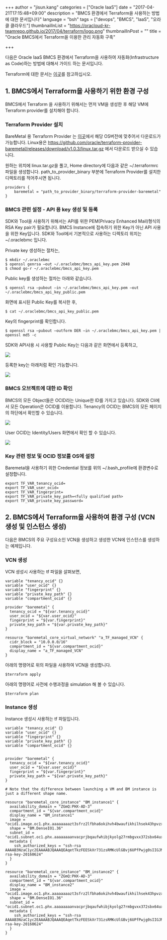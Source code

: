 +++
author = "jisun.kang"
categories = ["Oracle IaaS"]
date = "2017-04-21T17:15:48+09:00"
description = "BMCS 환경에서 Terraform을 사용하는 방법에 대한 문서입니다"
language = "bsh"
tags = ["devops", "BMCS", "IaaS", "오라클 클라우드"]
thumbnailInList = "https://oracloud-kr-teamrepo.github.io/2017/04/terraform/logo.png"
thumbnailInPost = ""
title = "Oracle BMCS에서 Terraform을 이용한 관리 자동화 구축"

+++

다음은 Oracle IaaS BMCS 환경에서 Terraform을 사용하여 자동화(Infrastructure as Code)하는 방법에 대해서 가이드 하는 문서입니다.

Terraform에 대한 문서는 <a href="/post/terraform/">이곳</a>를 참고하십시오.

## 1. BMCS에서 Terraform을 사용하기 위한 환경 구성

BMCS에서 Terraform 을 사용하기 위해서는 먼저 VM을 생성한 후 해당 VM에 Terraform provider를 설치해야 합니다.

### Terraform Provider 설치

BareMetal 용 Terraform Provider 는 <a href="https://github.com/oracle/terraform-provider-baremetal/releases">이곳</a>에서 해당 OS버전에 맞추어서 다운로드가 가능합니다. Linux용은
https://github.com/oracle/terraform-provider-baremetal/releases/download/v1.0.3/linux.tar.gz 에서 다운로드 받으실 수 있습니다.

원하는 위치에 linux.tar.gz을 풀고, Home directory에 다음과 같은 ~/.terraformrc 파일을 생성합니다. path_to_provider_binary 부분에 Terraform Provider를 설치한 디렉토리를 적어주시면 됩니다.

```
providers {
	baremetal = "path_to_provider_binary/terraform-provider-baremetal"
}
```

### BMCS 관련 설정 - API 용 key 생성 및 등록

SDK와 Tool을 사용하기 위해서는 API를 위한 PEM(Privacy Enhanced Mail)형식의 RSA Key pair가 필요합니다. BMCS Instance에 접속하기 위한 Key가 아닌 API 사용을 위한 Key입니다. SDK와 Tool에서 기본적으로 사용하는 디렉토리 위치는 ~/.oraclebmc 입니다.

Private key 생성하는 절차는,

```
$ mkdir ~/.oraclebmc
$ openssl genrsa –out ~/.oraclebmc/bmcs_api_key.pem 2048
$ chmod go-r ~/.oraclebmc/bmcs_api_key.pem
```

Public key를 생성하는 절차는 아래와 같습니다.

```
$ openssl rsa –pubout –in ~/.oraclebmc/bmcs_api_key.pem –out ~/.oraclebmc/bmcs_api_key_public.pem
```

화면에 표시된 Public Key를 복사한 후,

```
$ cat ~/.oraclebmc/bmcs_api_key_public.pem
```

Key의 fingerprint를 확인합니다.

```
$ openssl rsa –pubout –outform DER –in ~/.oraclebmc/bmcs_api_key.pem | openssl md5 -c
```

SDK와 API사용 시 사용할 Public Key는 다음과 같은 화면에서 등록하고,

![](https://oracloud-kr-teamrepo.github.io/2017/04/bmcs_terraform/bmcsconsole1.jpg)

등록한 key는 아래처럼 확인 가능합니다.

![](https://oracloud-kr-teamrepo.github.io/2017/04/bmcs_terraform/bmcsconsole2.jpg)

### BMCS 오브젝트에 대한 ID 확인

BMCS의 모든 Object들은 OCID라는 Unique한 ID를 가지고 있습니다. SDK와 Cli에서 모든 Operation은 OCID를 이용합니다. Tenancy의 OCID는 BMCS의 모든 페이지의 하단에서 확인할 수 있습니다.

![](https://oracloud-kr-teamrepo.github.io/2017/04/bmcs_terraform/bmcsconsole3.jpg)

User OCID는 Identity/Users 화면에서 확인 할 수 있습니다.

![](https://oracloud-kr-teamrepo.github.io/2017/04/bmcs_terraform/bmcsconsole4.jpg)

### Key 관련 정보 및 OCID 정보를 OS에 설정

Baremetal을 사용하기 위한 Credential 정보를 위의  ~/.bash_profile에 환경변수로 설정합니다.

```
export TF_VAR_tenancy_ocid=
export TF_VAR_user_ocid=
export TF_VAR_fingerprint=
export TF_VAR_private_key_path=<fully qualified path>
export TF_VAR_private_key_password=
```

## 2. BMCS에서 Terraform을 사용하여 환경 구성 (VCN 생성 및 인스턴스 생성)

다음은 BMCS의 주요 구성요소인 VCN을 생성하고 생성한 VCN에 인스턴스를 생성하는 예제입니다.

### VCN 생성

VCN 셩성시 사용하는 tf 파일을 살펴보면,

```
variable "tenancy_ocid" {}
variable "user_ocid" {}
variable "fingerprint" {}
variable "private_key_path" {}
variable "compartment_ocid" {}

provider "baremetal" {
  tenancy_ocid = "${var.tenancy_ocid}"
  user_ocid = "${var.user_ocid}"
  fingerprint = "${var.fingerprint}"
  private_key_path = "${var.private_key_path}"
}

resource "baremetal_core_virtual_network" "a_TF_managed_VCN" {
  cidr_block = "10.0.0.0/16"
  compartment_id = "${var.compartment_ocid}"
  display_name = "a_TF_managed_VCN"
}
```

아래의 명령어로 위의 파일을 사용하여 VCN을 생성합니다.

```
$terraform apply
```

아래의 명령어로 사전에 수행과정을 simulation 해 볼 수 있습니다.

```
$terraform plan
```

### Instance 생성

Instance 생성시 사용하는 tf 파일입니다.

```
variable "tenancy_ocid" {}
variable "user_ocid" {}
variable "fingerprint" {}
variable "private_key_path" {}
variable "compartment_ocid" {}


provider "baremetal" {
  tenancy_ocid = "${var.tenancy_ocid}"
  user_ocid = "${var.user_ocid}"
  fingerprint = "${var.fingerprint}"
  private_key_path = "${var.private_key_path}"
}

# Note that the difference between launching a VM and BM instance is just a different shape name.

resource "baremetal_core_instance" "BM_instance1" {
  availability_domain = "ZGmQ:PHX-AD-3"
  compartment_id = "${var.compartment_ocid}"
  display_name = "BM_instance1"
  image = "ocid1.image.oc1.phx.aaaaaaaazt3sfrz2lfbha6okihvh4bwaufikhilhsek43hpvzxitl47nv2bq"
  shape = "BM.DenseIO1.36"
  subnet_id = "ocid1.subnet.oc1.phx.aaaaaaaanvacprjbqaufwhibjkyolg27rmbgvxx372sbx64uxklvpdt4k3dq"
  metadata {
    ssh_authorized_keys = "ssh-rsa AAAAB3NzaC1yc2EAAAABJQAAAQEAqetTkzFEESkXr731zsRMKcUlGBvj6UPfPwjg0sIIGJMpVh1moQM1EBxAyWdr01+x1Ff8xxhUwhhV1uGndGJxoFRAJp4U9vPbr3iVPJlTyAlNCQI0ohlnfCR5XqSswVfqAqyGOzJcdaRgV7qhywUXJFky+yVuhclFoiljrRuposn4RQCKxklFxovysrozRYmyIGWR93VIkh8sfb8tarycpqigACLhLtENAzkVT2yJg72ZXNrrOaTjc89BJ/SGh4NO9jkqYRC6xXKRv7XuJfO8T8mUud6+p27LHdxw+PINOUOQmikb7ScjuYVP1gV94/A7cKMrwvZwfi2dT1FHT0Ic+w== rsa-key-20160624"
  }
}

resource "baremetal_core_instance" "BM_instance2" {
  availability_domain = "ZGmQ:PHX-AD-3"
  compartment_id = "${var.compartment_ocid}"
  display_name = "BM_instance2"
  image = "ocid1.image.oc1.phx.aaaaaaaazt3sfrz2lfbha6okihvh4bwaufikhilhsek43hpvzxitl47nv2bq"
  shape = "BM.DenseIO1.36"
  subnet_id = "ocid1.subnet.oc1.phx.aaaaaaaanvacprjbqaufwhibjkyolg27rmbgvxx372sbx64uxklvpdt4k3dq"
  metadata {
    ssh_authorized_keys = "ssh-rsa AAAAB3NzaC1yc2EAAAABJQAAAQEAqetTkzFEESkXr731zsRMKcUlGBvj6UPfPwjg0sIIGJMpVh1moQM1EBxAyWdr01+x1Ff8xxhUwhhV1uGndGJxoFRAJp4U9vPbr3iVPJlTyAlNCQI0ohlnfCR5XqSswVfqAqyGOzJcdaRgV7qhywUXJFky+yVuhclFoiljrRuposn4RQCKxklFxovysrozRYmyIGWR93VIkh8sfb8tarycpqigACLhLtENAzkVT2yJg72ZXNrrOaTjc89BJ/SGh4NO9jkqYRC6xXKRv7XuJfO8T8mUud6+p27LHdxw+PINOUOQmikb7ScjuYVP1gV94/A7cKMrwvZwfi2dT1FHT0Ic+w== rsa-key-20160624"
  }
}
```
